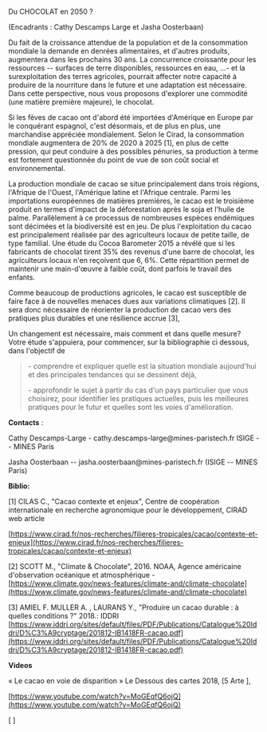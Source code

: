 Du CHOCOLAT en 2050 ?

(Encadrants : Cathy Descamps Large et Jasha Oosterbaan)

Du fait de la croissance attendue de la population et de la consommation
mondiale la demande en denrées alimentaires, et d\'autres produits,
augmentera dans les prochains 30 ans. La concurrence croissante pour les
ressources -- surfaces de terre disponibles, ressources en eau, ...- et
la surexploitation des terres agricoles, pourrait affecter notre
capacité à produire de la nourriture dans le future et une adaptation
est nécessaire. Dans cette perspective, nous vous proposons d\'explorer
une commodité (une matière première majeure), le chocolat.

Si les fèves de cacao ont d\'abord été importées d\'Amérique en Europe
par le conquérant espagnol, c\'est désormais, et de plus en plus, une
marchandise appréciée mondialement. Selon le Cirad, la consommation
mondiale augmentera de 20% de 2020 à 2025 \[1\], en plus de cette
pression, qui peut conduire à des possibles pénuries, sa production à
terme est fortement questionnée du point de vue de son coût social et
environnemental.

La production mondiale de cacao se situe principalement dans trois
régions, l\'Afrique de l\'Ouest, l\'Amérique latine et l\'Afrique
centrale. Parmi les importations européennes de matières premières, le
cacao est le troisième produit en termes d\'impact de la déforestation
après le soja et l\'huile de palme. Parallèlement à ce processus de
nombreuses espèces endémiques sont décimées et la biodiversité est en
jeu. De plus l\'exploitation du cacao est principalement réalisée par
des agriculteurs locaux de petite taille, de type familial. Une étude du
Cocoa Barometer 2015 a révélé que si les fabricants de chocolat tirent
35% des revenus d\'une barre de chocolat, les agriculteurs locaux n\'en
reçoivent que 6, 6%. Cette répartition permet de maintenir une
main-d\'œuvre à faible coût, dont parfois le travail des enfants.

Comme beaucoup de productions agricoles, le cacao est susceptible de
faire face à de nouvelles menaces dues aux variations climatiques \[2\].
Il sera donc nécessaire de réorienter la production de cacao vers des
pratiques plus durables et une résilience accrue \[3\],

Un changement est nécessaire, mais comment et dans quelle mesure? Votre
étude s\'appuiera, pour commencer, sur la bibliographie ci dessous, dans
l'objectif de

> \- comprendre et expliquer quelle est la situation mondiale
> aujourd'hui et des principales tendances qui se dessinent déjà,
>
> \- approfondir le sujet à partir du cas d'un pays particulier que vous
> choisirez, pour identifier les pratiques actuelles, puis les
> meilleures pratiques pour le futur et quelles sont les voies
> d'amélioration.

**Contacts** :

Cathy Descamps-Large - cathy.descamps-large\@mines-paristech.fr ISIGE --
MINES Paris

Jasha Oosterbaan -- jasha.oosterbaan\@mines-paristech.fr (ISIGE -- MINES
Paris)

**Biblio:**

\[1\] CILAS C., "Cacao contexte et enjeux", Centre de coopération
internationale en recherche agronomique pour le développement, CIRAD web
article

[https://www.cirad.fr/nos-recherches/filieres-tropicales/cacao/contexte-et-enjeux](https://www.cirad.fr/nos-recherches/filieres-tropicales/cacao/contexte-et-enjeux)

\[2\] SCOTT M., "Climate & Chocolate", 2016. NOAA, Agence américaine
d\'observation océanique et atmosphérique -
[https://www.climate.gov/news-features/climate-and/climate-chocolate](https://www.climate.gov/news-features/climate-and/climate-chocolate)

\[3\] AMIEL F. MULLER A. , LAURANS Y., "Produire un cacao durable : à
quelles conditions ?" 2018.: IDDRI
[https://www.iddri.org/sites/default/files/PDF/Publications/Catalogue%20Iddri/D%C3%A9cryptage/201812-IB1418FR-cacao.pdf](https://www.iddri.org/sites/default/files/PDF/Publications/Catalogue%20Iddri/D%C3%A9cryptage/201812-IB1418FR-cacao.pdf)

**Videos**

« Le cacao en voie de disparition » Le Dessous des cartes 2018, \[5 Arte
\],

[https://www.youtube.com/watch?v=MoGEqfQ6ojQ](https://www.youtube.com/watch?v=MoGEqfQ6ojQ)

[ ]
